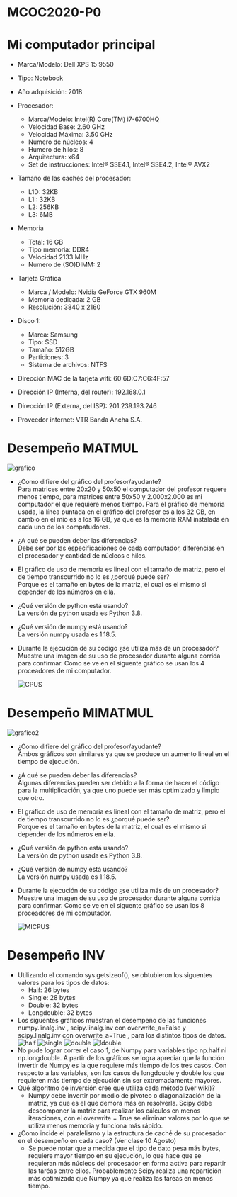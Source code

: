 # MCOC2020-P0

# Mi computador principal

* Marca/Modelo: Dell XPS 15 9550

* Tipo: Notebook

* Año adquisición: 2018

* Procesador: 
  - Marca/Modelo: Intel(R) Core(TM) i7-6700HQ
  - Velocidad Base: 2.60 GHz
  - Velocidad Máxima: 3.50 GHz
  - Numero de núcleos: 4
  - Humero de hilos: 8
  - Arquitectura: x64
  - Set de instrucciones: Intel® SSE4.1, Intel® SSE4.2, Intel® AVX2
  
* Tamaño de las cachés del procesador:
  - L1D: 32KB 
  - L1I: 32KB
  - L2: 256KB
  - L3: 6MB
  
* Memoria
  - Total: 16 GB
  - Tipo memoria: DDR4
  - Velocidad 2133 MHz
  - Numero de (SO)DIMM: 2

* Tarjeta Gráfica
  - Marca / Modelo: Nvidia GeForce GTX 960M
  - Memoria dedicada: 2 GB
  - Resolución: 3840 x 2160

* Disco 1:
  - Marca: Samsung
  - Tipo: SSD
  - Tamaño: 512GB
  - Particiones: 3
  - Sistema de archivos: NTFS

* Dirección MAC de la tarjeta wifi: 60:6D:C7:C6:4F:57

* Dirección IP (Interna, del router): 192.168.0.1

* Dirección IP (Externa, del ISP): 201.239.193.246

* Proveedor internet: VTR Banda Ancha S.A.



# Desempeño MATMUL
![grafico](grafico.png)

* ¿Como difiere del gráfico del profesor/ayudante?  
Para matrices entre 20x20 y 50x50 el computador del profesor requere menos tiempo, para matrices entre 50x50 y 2.000x2.000 es mi computador el que requiere menos tiempo.
Para el gráfico de memoria usada, la línea puntada en el gráfico del profesor es a los 32 GB, en cambio en el mio es a los 16 GB, ya que es la memoria RAM instalada en cada uno de los compatudores.

* ¿A qué se pueden deber las diferencias?  
Debe ser por las especificaciones de cada computador, diferencias en el procesador y cantidad de núcleos e hilos.

* El gráfico de uso de memoria es lineal con el tamaño de matriz, pero el de tiempo transcurrido no lo es ¿porqué puede ser?  
Porque es el tamaño en bytes de la matriz, el cual es el mismo si depender de los números en ella.

* ¿Qué versión de python está usando?  
La versión de python usada es Python 3.8.

* ¿Qué versión de numpy está usando?  
La versión numpy usada es 1.18.5.

* Durante la ejecución de su código ¿se utiliza más de un procesador? Muestre una imagen de su uso de procesador durante alguna corrida para confirmar. 
 Como se ve en el siguente gráfico se usan los 4 proceadores de mi computador.

  ![CPUS](CPUS.PNG)

# Desempeño MIMATMUL
![grafico2](grafico2.png)

* ¿Como difiere del gráfico del profesor/ayudante?  
Ambos gráficos son similares ya que se produce un aumento lineal en el tiempo de ejecución.

* ¿A qué se pueden deber las diferencias?  
Algunas diferencias pueden ser debido a la forma de hacer el código para la multiplicación, ya que uno puede ser más optimizado y limpio que otro.

* El gráfico de uso de memoria es lineal con el tamaño de matriz, pero el de tiempo transcurrido no lo es ¿porqué puede ser?  
Porque es el tamaño en bytes de la matriz, el cual es el mismo si depender de los números en ella.

* ¿Qué versión de python está usando?  
La versión de python usada es Python 3.8.

* ¿Qué versión de numpy está usando?  
La versión numpy usada es 1.18.5.

* Durante la ejecución de su código ¿se utiliza más de un procesador? Muestre una imagen de su uso de procesador durante alguna corrida para confirmar. 
 Como se ve en el siguente gráfico se usan los 8 proceadores de mi computador.

  ![MICPUS](MICPUS.PNG)

# Desempeño INV
* Utilizando el comando sys.getsizeof(), se obtubieron los siguentes valores para los tipos de datos:  
  - Half: 26 bytes  
  - Single: 28 bytes  
  - Double: 32 bytes  
  - Longdouble: 32 bytes  
* Los siguentes gráficos muestran el desempeño de las funciones  numpy.linalg.inv , scipy.linalg.inv con overwrite_a=False y scipy.linalg.inv con overwrite_a=True , para los distintos tipos de datos.  
![half](half.png)
![single](single.png)
![double](double.png)
![ldouble](ldouble.png)  
* No pude lograr correr el caso 1, de Numpy para variables tipo np.half ni np.longdouble. A partir de los gráficos se logra apreciar que la función invertir de Numpy es la que requiere más tiempo de los tres casos. Con respecto a las variables, son los casos de longdouble y double los que requieren más tiempo de ejecución sin ser extremadamente mayores.
* Qué algoritmo de inversión cree que utiliza cada método (ver wiki)?  
  - Numpy debe invertir por medio de pivoteo o diagonalización de la matriz, ya que es el que demora más en resolverla. Scipy debe descomponer la matriz para realizar los cálculos en menos iteraciones, con el overwrite = True se eliminan valores por lo que se utiliza menos memoria y funciona más rápido. 
* ¿Como incide el paralelismo y la estructura de caché de su procesador en el desempeño en cada caso? (Ver clase 10 Agosto)  
  - Se puede notar que a medida que el tipo de dato pesa más bytes, requiere mayor tiempo en su ejecución, lo que hace que se requieran más núcleos del procesador en forma activa para repartir las taréas entre ellos. Probablemente Scipy realiza una repartición más optimizada que Numpy ya que realiza las tareas en menos tiempo.

